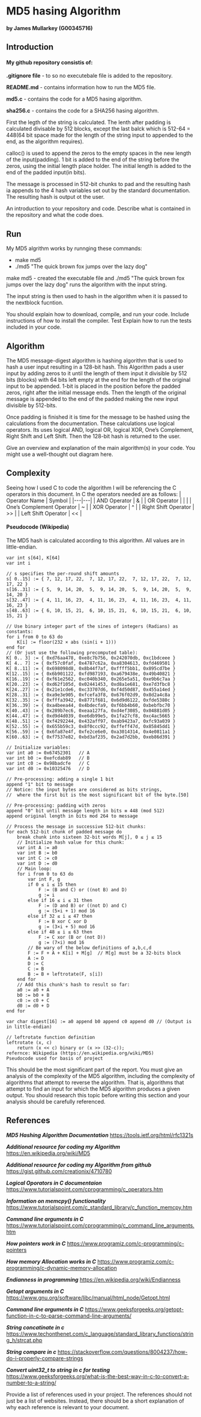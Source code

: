 # MD5 hasing Algorithm 
#### by James Mullarkey (G00345716)

## Introduction 
#### My github repository consistis of:
  **.gitignore file** - to so no executebale file is added to the repository.
  
  **README.md** - contains information how to run the MD5 file.
  
  **md5.c** - contains the code for a MD5 hasing algorithm.
  
  **sha256.c** - contains the code for a SHA256 hasing algorithm.

First the legth of the string is calculated. The lenth after padding is calculated divisable by 512 blocks, 
except the last balck which is 512-64 = 448(64 bit space made for the length of the string input 
to appended to the end, as the algorithm requires). 

calloc() is used to append the zeros to the empty spaces 
in the new length of the input(padding). 1 bit is added to the end of the string before the zeros, using the 
initial length place holder. The initial length is added to the end of the padded input(in bits). 

The message is processed in 512-bit chunks to pad and the resulting hash ia appends to the 4 hash variables set 
out by the standard documentation. The resulting hash is output ot the user.



An introduction to your repository and code. Describe
what is contained in the repository and what the code does.

## Run 
My MD5 algrithm works by runnging these commands:
* make md5
* ./md5 "The quick brown fox jumps over the lazy dog"

make md5 - created the executable file and ./md5 "The quick brown fox jumps over the lazy dog" runs the algorithm with the input string.

The input string is then used to hash in the algorithm when it is passed to the nextblock fucntion.

You should explain how to download, compile, and run your code.
Include instructions of how to install the compiler.
Test Explain how to run the tests included in your code.


## Algorithm 
The MD5 message-digest algorithm is hashing algorithm that is used to hash a user input resulting in a 128-bit hash. This Algorithm pads a user input by adding zeros to it until the length of them input it divisible by 512 bits (blocks) with 64 bits left empty at the end for the length of the original input to be appended. 1-bit is placed in the position before the padded zeros, right after the initial message ends. 
Then the length of the original message is appended to the end of the padded making the new input divisible by 512-bits.

Once padding is finished it is time for the message to be hashed using the calculations from the documentation. These calculations use logical operators. Its uses logical AND, logical OR, logical XOR, One’s Complement, Right Shift and Left Shift. Then the 128-bit hash is returned to the user.

Give an overview and explanation of the main algorithm(s)
in your code. You might use a well-thought out diagram here.

## Complexity 
Seeing how I used C to code the algorithm I will be referencing the C operators in this document. In C the operators needed are as follows:
| Operator Name  | Symbol  | 
|---|---|
| AND Operator  | &  |
| OR Operator  | |  | 
| One’s Complement Operator   | ~  | 
| XOR Operator | ^  | 
| Right Shift Operator  | >>  |
| Left Shift Operator   | <<  |

#### Pseudocode (Wikipedia)

The MD5 hash is calculated according to this algorithm. All values are in little-endian.
```// Note: All variables are unsigned 32 bit and wrap modulo 2^32 when calculating
var int s[64], K[64]
var int i

// s specifies the per-round shift amounts
s[ 0..15] := { 7, 12, 17, 22,  7, 12, 17, 22,  7, 12, 17, 22,  7, 12, 17, 22 }
s[16..31] := { 5,  9, 14, 20,  5,  9, 14, 20,  5,  9, 14, 20,  5,  9, 14, 20 }
s[32..47] := { 4, 11, 16, 23,  4, 11, 16, 23,  4, 11, 16, 23,  4, 11, 16, 23 }
s[48..63] := { 6, 10, 15, 21,  6, 10, 15, 21,  6, 10, 15, 21,  6, 10, 15, 21 }

// Use binary integer part of the sines of integers (Radians) as constants:
for i from 0 to 63 do
    K[i] := floor(232 × abs (sin(i + 1)))
end for
// (Or just use the following precomputed table):
K[ 0.. 3] := { 0xd76aa478, 0xe8c7b756, 0x242070db, 0xc1bdceee }
K[ 4.. 7] := { 0xf57c0faf, 0x4787c62a, 0xa8304613, 0xfd469501 }
K[ 8..11] := { 0x698098d8, 0x8b44f7af, 0xffff5bb1, 0x895cd7be }
K[12..15] := { 0x6b901122, 0xfd987193, 0xa679438e, 0x49b40821 }
K[16..19] := { 0xf61e2562, 0xc040b340, 0x265e5a51, 0xe9b6c7aa }
K[20..23] := { 0xd62f105d, 0x02441453, 0xd8a1e681, 0xe7d3fbc8 }
K[24..27] := { 0x21e1cde6, 0xc33707d6, 0xf4d50d87, 0x455a14ed }
K[28..31] := { 0xa9e3e905, 0xfcefa3f8, 0x676f02d9, 0x8d2a4c8a }
K[32..35] := { 0xfffa3942, 0x8771f681, 0x6d9d6122, 0xfde5380c }
K[36..39] := { 0xa4beea44, 0x4bdecfa9, 0xf6bb4b60, 0xbebfbc70 }
K[40..43] := { 0x289b7ec6, 0xeaa127fa, 0xd4ef3085, 0x04881d05 }
K[44..47] := { 0xd9d4d039, 0xe6db99e5, 0x1fa27cf8, 0xc4ac5665 }
K[48..51] := { 0xf4292244, 0x432aff97, 0xab9423a7, 0xfc93a039 }
K[52..55] := { 0x655b59c3, 0x8f0ccc92, 0xffeff47d, 0x85845dd1 }
K[56..59] := { 0x6fa87e4f, 0xfe2ce6e0, 0xa3014314, 0x4e0811a1 }
K[60..63] := { 0xf7537e82, 0xbd3af235, 0x2ad7d2bb, 0xeb86d391 }

// Initialize variables:
var int a0 := 0x67452301   // A
var int b0 := 0xefcdab89   // B
var int c0 := 0x98badcfe   // C
var int d0 := 0x10325476   // D

// Pre-processing: adding a single 1 bit
append "1" bit to message    
// Notice: the input bytes are considered as bits strings,
//  where the first bit is the most significant bit of the byte.[50]

// Pre-processing: padding with zeros
append "0" bit until message length in bits ≡ 448 (mod 512)
append original length in bits mod 264 to message

// Process the message in successive 512-bit chunks:
for each 512-bit chunk of padded message do
    break chunk into sixteen 32-bit words M[j], 0 ≤ j ≤ 15
    // Initialize hash value for this chunk:
    var int A := a0
    var int B := b0
    var int C := c0
    var int D := d0
    // Main loop:
    for i from 0 to 63 do
        var int F, g
        if 0 ≤ i ≤ 15 then
            F := (B and C) or ((not B) and D)
            g := i
        else if 16 ≤ i ≤ 31 then
            F := (D and B) or ((not D) and C)
            g := (5×i + 1) mod 16
        else if 32 ≤ i ≤ 47 then
            F := B xor C xor D
            g := (3×i + 5) mod 16
        else if 48 ≤ i ≤ 63 then
            F := C xor (B or (not D))
            g := (7×i) mod 16
        // Be wary of the below definitions of a,b,c,d
        F := F + A + K[i] + M[g]  // M[g] must be a 32-bits block
        A := D
        D := C
        C := B
        B := B + leftrotate(F, s[i])
    end for
    // Add this chunk's hash to result so far:
    a0 := a0 + A
    b0 := b0 + B
    c0 := c0 + C
    d0 := d0 + D
end for

var char digest[16] := a0 append b0 append c0 append d0 // (Output is in little-endian)

// leftrotate function definition
leftrotate (x, c)
    return (x << c) binary or (x >> (32-c));
refernce: Wikipedia (https://en.wikipedia.org/wiki/MD5)
Pseudocode used for basis of project
```


This should be the most significant part of the report.
You must give an analysis of the complexity of the MD5 algorithm,
including the complexity of algorithms that attempt to reverse the
algorithm. That is, algorithms that attempt to find an input for
which the MD5 algorithm produces a given output. You should
research this topic before writing this section and your analysis
should be carefully referenced.



## References 
***MD5 Hashing Algorithm Documentation*** https://tools.ietf.org/html/rfc1321s

***Additional resource for coding my Algorithm*** https://en.wikipedia.org/wiki/MD5

***Additional resource for coding my Algorithm from github*** https://gist.github.com/creationix/4710780

***Logical Oporators in C documentaion*** https://www.tutorialspoint.com/cprogramming/c_operators.htm

***Information on memcpy() functionality*** https://www.tutorialspoint.com/c_standard_library/c_function_memcpy.htm

***Command line arguments in C*** https://www.tutorialspoint.com/cprogramming/c_command_line_arguments.htm

***How pointers work in C*** https://www.programiz.com/c-programming/c-pointers

***How memory Allocation works in C*** https://www.programiz.com/c-programming/c-dynamic-memory-allocation

***Endianness in programming*** https://en.wikipedia.org/wiki/Endianness

***Getopt arguments in C*** https://www.gnu.org/software/libc/manual/html_node/Getopt.html

***Command line arguments in C*** https://www.geeksforgeeks.org/getopt-function-in-c-to-parse-command-line-arguments/

***String concatinate in c*** https://www.techonthenet.com/c_language/standard_library_functions/string_h/strcat.php

***String compare in c*** https://stackoverflow.com/questions/8004237/how-do-i-properly-compare-strings

***Convert uint32_t to string in c for testing*** https://www.geeksforgeeks.org/what-is-the-best-way-in-c-to-convert-a-number-to-a-string/


Provide a list of references used in your project. The
references should not just be a list of websites. Instead, there
should be a short explanation of why each reference is relevant to
your document.
